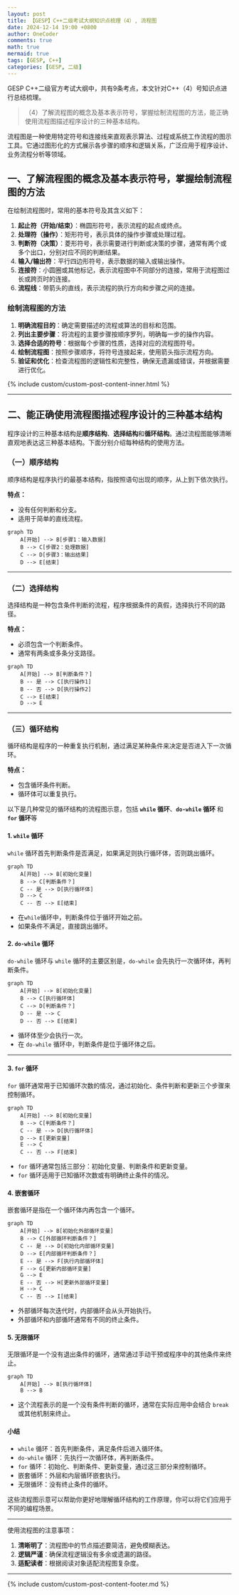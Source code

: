 ```yaml
---
layout: post
title: 【GESP】C++二级考试大纲知识点梳理（4）, 流程图
date: 2024-12-14 19:00 +0800
author: OneCoder
comments: true
math: true
mermaid: true
tags: [GESP, C++]
categories: [GESP, 二级]
---
```

GESP C++二级官方考试大纲中，共有9条考点，本文针对C++（4）号知识点进行总结梳理。
>（4）了解流程图的概念及基本表示符号，掌握绘制流程图的方法，能正确使用流程图描述程序设计的三种基本结构。

<!--more-->

流程图是一种使用特定符号和连接线来直观表示算法、过程或系统工作流程的图示工具。它通过图形化的方式展示各步骤的顺序和逻辑关系，广泛应用于程序设计、业务流程分析等领域。

## **一、了解流程图的概念及基本表示符号，掌握绘制流程图的方法**

在绘制流程图时，常用的基本符号及其含义如下：

1. **起止符（开始/结束）**：椭圆形符号，表示流程的起点或终点。
2. **处理符（操作）**：矩形符号，表示具体的操作步骤或处理过程。
3. **判断符（决策）**：菱形符号，表示需要进行判断或决策的步骤，通常有两个或多个出口，分别对应不同的判断结果。
4. **输入/输出符**：平行四边形符号，表示数据的输入或输出操作。
5. **连接符**：小圆圈或其他标记，表示流程图中不同部分的连接，常用于流程图过长或跨页时的连接。
6. **流程线**：带箭头的直线，表示流程的执行方向和步骤之间的连接。

### 绘制流程图的方法

1. **明确流程目的**：确定需要描述的流程或算法的目标和范围。
2. **列出主要步骤**：将流程的主要步骤按顺序罗列，明确每一步的操作内容。
3. **选择合适的符号**：根据每个步骤的性质，选择对应的流程图符号。
4. **绘制流程图**：按照步骤顺序，将符号连接起来，使用箭头指示流程方向。
5. **验证和优化**：检查流程图的逻辑性和完整性，确保无遗漏或错误，并根据需要进行优化。

{% include custom/custom-post-content-inner.html %}

---

## **二、能正确使用流程图描述程序设计的三种基本结构**

程序设计的三种基本结构是**顺序结构**、**选择结构**和**循环结构**。通过流程图能够清晰直观地表达这三种基本结构。下面分别介绍每种结构的使用方法。

### **（一）顺序结构**

顺序结构是程序执行的最基本结构，指按照语句出现的顺序，从上到下依次执行。

**特点：**

- 没有任何判断和分支。
- 适用于简单的直线流程。

```mermaid
graph TD
    A[开始] --> B[步骤1：输入数据]
    B --> C[步骤2：处理数据]
    C --> D[步骤3：输出结果]
    D --> E[结束]
```

---

### **（二）选择结构**

选择结构是一种包含条件判断的流程，程序根据条件的真假，选择执行不同的路径。

**特点：**

- 必须包含一个判断条件。
- 通常有两条或多条分支路径。

```mermaid
graph TD
    A[开始] --> B[判断条件？]
    B -- 是 --> C[执行操作1]
    B -- 否 --> D[执行操作2]
    C --> E[结束]
    D --> E
```

---

### **（三）循环结构**

循环结构是程序的一种重复执行机制，通过满足某种条件来决定是否进入下一次循环。

**特点：**

- 包含循环条件判断。
- 循环体可以重复执行。

以下是几种常见的循环结构的流程图示意，包括 **`while` 循环**、**`do-while` 循环** 和 **`for` 循环**等

#### 1. **`while` 循环**

`while` 循环首先判断条件是否满足，如果满足则执行循环体，否则跳出循环。

```mermaid
graph TD
    A[开始] --> B[初始化变量]
    B --> C[判断条件？]
    C -- 是 --> D[执行循环体]
    D --> C
    C -- 否 --> E[结束]
```

- 在`while`循环中，判断条件位于循环开始之前。
- 如果条件不满足，直接跳出循环。

#### 2. **`do-while` 循环**

`do-while` 循环与 `while` 循环的主要区别是，`do-while` 会先执行一次循环体，再判断条件。

```mermaid
graph TD
    A[开始] --> B[初始化变量]
    B --> C[执行循环体]
    C --> D[判断条件？]
    D -- 是 --> C
    D -- 否 --> E[结束]
```

- 循环体至少会执行一次。
- 在 `do-while` 循环中，判断条件是位于循环体之后。

---

#### 3. **`for` 循环**

`for` 循环通常用于已知循环次数的情况，通过初始化、条件判断和更新三个步骤来控制循环。

```mermaid
graph TD
    A[开始] --> B[初始化变量]
    B --> C[判断条件？]
    C -- 是 --> D[执行循环体]
    D --> E[更新变量]
    E --> C
    C -- 否 --> F[结束]
```

- `for` 循环通常包括三部分：初始化变量、判断条件和更新变量。
- `for` 循环适用于已知循环次数或有明确终止条件的情况。

#### 4. **嵌套循环**

嵌套循环是指在一个循环体内再包含一个循环。

```mermaid
graph TD
    A[开始] --> B[初始化外部循环变量]
    B --> C[外部循环判断条件？]
    C -- 是 --> D[初始化内部循环变量]
    D --> E[内部循环判断条件？]
    E -- 是 --> F[执行内部循环体]
    F --> G[更新内部循环变量]
    G --> E
    E -- 否 --> H[更新外部循环变量]
    H --> C
    C -- 否 --> I[结束]
```

- 外部循环每次迭代时，内部循环会从头开始执行。
- 外部循环和内部循环通常有不同的终止条件。

#### 5. **无限循环**

无限循环是一个没有退出条件的循环，通常通过手动干预或程序中的其他条件来终止。

```mermaid
graph TD
    A[开始] --> B[执行循环体]
    B --> B
```

- 这个流程表示的是一个没有条件判断的循环，通常在实际应用中会结合 `break` 或其他机制来终止。

#### 小结

- `while` 循环：首先判断条件，满足条件后进入循环体。
- `do-while` 循环：先执行一次循环体，再判断条件。
- `for` 循环：初始化、判断条件、更新变量，通过这三部分来控制循环。
- 嵌套循环：外层和内层循环嵌套执行。
- 无限循环：没有终止条件的循环。

这些流程图示意可以帮助你更好地理解循环结构的工作原理，你可以将它们应用于不同的编程场景。

---

使用流程图的注意事项：

1. **清晰明了**：流程图中的节点描述要简洁，避免模糊表达。
2. **逻辑严谨**：确保流程逻辑没有多余或遗漏的路径。
3. **适配读者**：根据阅读对象适配流程图复杂度。

---
{% include custom/custom-post-content-footer.md %}
